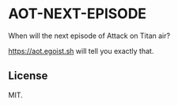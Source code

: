 # AOT-NEXT-EPISODE

When will the next episode of Attack on Titan air?

https://aot.egoist.sh will tell you exactly that.

## License

MIT.
